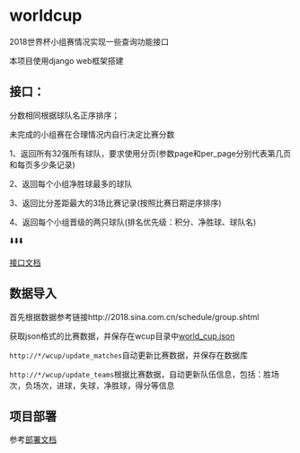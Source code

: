 # worldcup
2018世界杯小组赛情况实现一些查询功能接口

本项目使用django web框架搭建

## 接口：
分数相同根据球队名正序排序；

未完成的小组赛在合理情况内自行决定比赛分数

1、返回所有32强所有球队，要求使用分页(参数page和per_page分别代表第几页和每页多少条记录)

2、返回每个小组净胜球最多的球队

3、返回比分差距最大的3场比赛记录(按照比赛日期逆序排序)

4、返回每个小组晋级的两只球队(排名优先级：积分、净胜球、球队名)

⬇️⬇️⬇️

[接口文档](https://github.com/zyw94107/worldcup/blob/master/api.md)

## 数据导入
首先根据数据参考链接http://2018.sina.com.cn/schedule/group.shtml

获取json格式的比赛数据，并保存在wcup目录中[world_cup.json](https://github.com/zyw94107/worldcup/blob/master/wcup/world_cup.json)

```http://*/wcup/update_matches```自动更新比赛数据，并保存在数据库

```http://*/wcup/update_teams```根据比赛数据，自动更新队伍信息，包括：胜场次，负场次，进球，失球，净胜球，得分等信息

## 项目部署

参考[部署文档](https://github.com/zyw94107/worldcup/blob/master/deploy.md)
